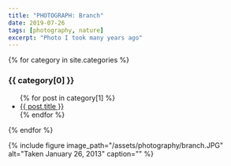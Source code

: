 ```yaml
---
title: "PHOTOGRAPH: Branch"
date: 2019-07-26
tags: [photography, nature]
excerpt: "Photo I took many years ago"
---
```



{% for category in site.categories %}
  <h3>{{ category[0] }}</h3>
  <ul>
    {% for post in category[1] %}
      <li><a href="{{ post.url }}">{{ post.title }}</a></li>
    {% endfor %}
  </ul>
{% endfor %}

{% include figure image_path="/assets/photography/branch.JPG" alt="Taken January 26, 2013" caption="" %}